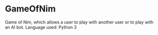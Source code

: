 # GameOfNim
Game of Nim, which allows a user to play with another user or to play with an AI bot.
Language used: Python 3
